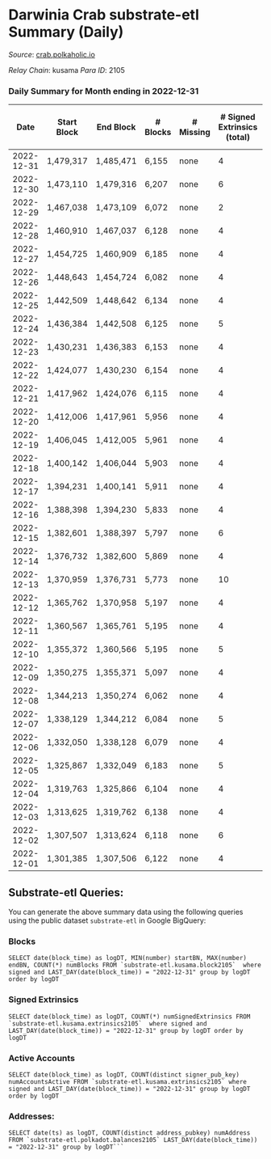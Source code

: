 # Darwinia Crab substrate-etl Summary (Daily)

_Source_: [crab.polkaholic.io](https://crab.polkaholic.io)

*Relay Chain*: kusama
*Para ID*: 2105



### Daily Summary for Month ending in 2022-12-31


| Date | Start Block | End Block | # Blocks | # Missing | # Signed Extrinsics (total) | # Active Accounts | # Addresses with Balances | # Events | # Transfers | # XCM Transfers In | # XCM Transfers Out |
| ---- | ----------- | --------- | -------- | --------- | --------------------------- | ----------------- | ------------------------- | -------- | ----------- | ------------------ | ------------------- |
| 2022-12-31 | 1,479,317 | 1,485,471 | 6,155 | none | 4 | 1 | 52 | 12,330 |   |   |   |
| 2022-12-30 | 1,473,110 | 1,479,316 | 6,207 | none | 6 | 1 | 52 | 12,441 |   |   |   |
| 2022-12-29 | 1,467,038 | 1,473,109 | 6,072 | none | 2 | 1 | 52 | 12,155 |   |   |   |
| 2022-12-28 | 1,460,910 | 1,467,037 | 6,128 | none | 4 | 1 | 52 | 12,276 |   |   |   |
| 2022-12-27 | 1,454,725 | 1,460,909 | 6,185 | none | 4 | 1 | 52 | 12,389 |   |   |   |
| 2022-12-26 | 1,448,643 | 1,454,724 | 6,082 | none | 4 | 1 | 52 | 12,184 |   |   |   |
| 2022-12-25 | 1,442,509 | 1,448,642 | 6,134 | none | 4 | 1 | 52 | 12,287 |   |   |   |
| 2022-12-24 | 1,436,384 | 1,442,508 | 6,125 | none | 5 | 1 | 52 | 12,340 | 66 ($0.056) |   |   |
| 2022-12-23 | 1,430,231 | 1,436,383 | 6,153 | none | 4 | 1 | 52 | 12,329 |   |   |   |
| 2022-12-22 | 1,424,077 | 1,430,230 | 6,154 | none | 4 | 1 | 52 | 12,327 |   |   |   |
| 2022-12-21 | 1,417,962 | 1,424,076 | 6,115 | none | 4 | 1 |  | 12,250 |   |   |   |
| 2022-12-20 | 1,412,006 | 1,417,961 | 5,956 | none | 4 | 1 | 52 | 11,931 |   |   |   |
| 2022-12-19 | 1,406,045 | 1,412,005 | 5,961 | none | 4 | 1 | 52 | 11,941 |   |   |   |
| 2022-12-18 | 1,400,142 | 1,406,044 | 5,903 | none | 4 | 1 | 52 | 11,826 |   |   |   |
| 2022-12-17 | 1,394,231 | 1,400,141 | 5,911 | none | 4 | 1 | 52 | 11,841 |   |   |   |
| 2022-12-16 | 1,388,398 | 1,394,230 | 5,833 | none | 4 | 1 | 52 | 11,685 |   |   |   |
| 2022-12-15 | 1,382,601 | 1,388,397 | 5,797 | none | 6 | 3 | 52 | 11,713 | 85 ($0.0026) |   |   |
| 2022-12-14 | 1,376,732 | 1,382,600 | 5,869 | none | 4 | 1 | 52 | 11,758 |   |   |   |
| 2022-12-13 | 1,370,959 | 1,376,731 | 5,773 | none | 10 | 2 | 52 | 11,675 | 78 ($0.14) |   |   |
| 2022-12-12 | 1,365,762 | 1,370,958 | 5,197 | none | 4 | 1 | 52 | 10,413 |   |   |   |
| 2022-12-11 | 1,360,567 | 1,365,761 | 5,195 | none | 4 | 1 | 52 | 10,409 |   |   |   |
| 2022-12-10 | 1,355,372 | 1,360,566 | 5,195 | none | 5 | 1 | 52 | 10,479 | 66 ($0.057) |   |   |
| 2022-12-09 | 1,350,275 | 1,355,371 | 5,097 | none | 4 | 1 | 52 | 10,212 |   |   |   |
| 2022-12-08 | 1,344,213 | 1,350,274 | 6,062 | none | 4 | 1 | 52 | 12,144 |   |   |   |
| 2022-12-07 | 1,338,129 | 1,344,212 | 6,084 | none | 5 | 1 | 52 | 12,257 | 66 ($0.056) |   |   |
| 2022-12-06 | 1,332,050 | 1,338,128 | 6,079 | none | 4 | 1 | 52 | 12,177 |   |   |   |
| 2022-12-05 | 1,325,867 | 1,332,049 | 6,183 | none | 5 | 1 | 52 | 12,456 | 66 ($0.056) |   |   |
| 2022-12-04 | 1,319,763 | 1,325,866 | 6,104 | none | 4 | 1 | 52 | 12,227 |   |   |   |
| 2022-12-03 | 1,313,625 | 1,319,762 | 6,138 | none | 4 | 1 | 52 | 12,296 |   |   |   |
| 2022-12-02 | 1,307,507 | 1,313,624 | 6,118 | none | 6 | 2 | 52 | 12,348 | 73 ($0.12) | 2 ($0.025) | 2 ($0.099) |
| 2022-12-01 | 1,301,385 | 1,307,506 | 6,122 | none | 4 | 1 | 52 | 12,264 |   |   |   |

## Substrate-etl Queries:
You can generate the above summary data using the following queries using the public dataset `substrate-etl` in Google BigQuery:


### Blocks
```
SELECT date(block_time) as logDT, MIN(number) startBN, MAX(number) endBN, COUNT(*) numBlocks FROM `substrate-etl.kusama.block2105`  where signed and LAST_DAY(date(block_time)) = "2022-12-31" group by logDT order by logDT
```


### Signed Extrinsics
```
SELECT date(block_time) as logDT, COUNT(*) numSignedExtrinsics FROM `substrate-etl.kusama.extrinsics2105`  where signed and LAST_DAY(date(block_time)) = "2022-12-31" group by logDT order by logDT
```


### Active Accounts
```
SELECT date(block_time) as logDT, COUNT(distinct signer_pub_key) numAccountsActive FROM `substrate-etl.kusama.extrinsics2105` where signed and LAST_DAY(date(block_time)) = "2022-12-31" group by logDT order by logDT
```


### Addresses:
```
SELECT date(ts) as logDT, COUNT(distinct address_pubkey) numAddress FROM `substrate-etl.polkadot.balances2105` LAST_DAY(date(block_time)) = "2022-12-31" group by logDT```

